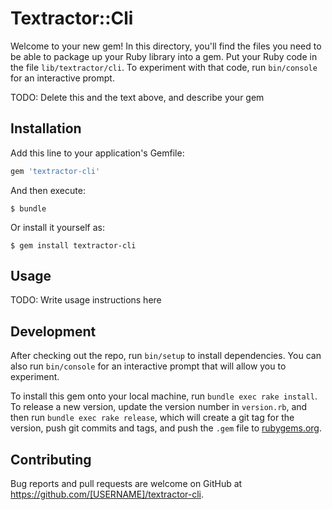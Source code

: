 # Textractor::Cli

Welcome to your new gem! In this directory, you'll find the files you need to be able to package up your Ruby library into a gem. Put your Ruby code in the file `lib/textractor/cli`. To experiment with that code, run `bin/console` for an interactive prompt.

TODO: Delete this and the text above, and describe your gem

## Installation

Add this line to your application's Gemfile:

```ruby
gem 'textractor-cli'
```

And then execute:

    $ bundle

Or install it yourself as:

    $ gem install textractor-cli

## Usage

TODO: Write usage instructions here

## Development

After checking out the repo, run `bin/setup` to install dependencies. You can also run `bin/console` for an interactive prompt that will allow you to experiment.

To install this gem onto your local machine, run `bundle exec rake install`. To release a new version, update the version number in `version.rb`, and then run `bundle exec rake release`, which will create a git tag for the version, push git commits and tags, and push the `.gem` file to [rubygems.org](https://rubygems.org).

## Contributing

Bug reports and pull requests are welcome on GitHub at https://github.com/[USERNAME]/textractor-cli.

